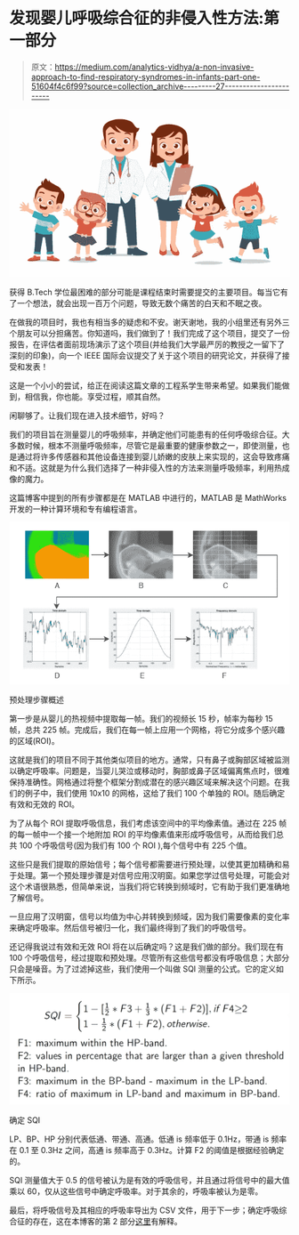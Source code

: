 # 发现婴儿呼吸综合征的非侵入性方法:第一部分

> 原文：<https://medium.com/analytics-vidhya/a-non-invasive-approach-to-find-respiratory-syndromes-in-infants-part-one-51604f4c6f99?source=collection_archive---------27----------------------->

![](img/090571638e9b780da51aaef5f7593612.png)

获得 B.Tech 学位最困难的部分可能是课程结束时需要提交的主要项目。每当它有了一个想法，就会出现一百万个问题，导致无数个痛苦的白天和不眠之夜。

在做我的项目时，我也有相当多的疑虑和不安。谢天谢地，我的小组里还有另外三个朋友可以分担痛苦。你知道吗，我们做到了！我们完成了这个项目，提交了一份报告，在评估者面前现场演示了这个项目(并给我们大学最严厉的教授之一留下了深刻的印象)，向一个 IEEE 国际会议提交了关于这个项目的研究论文，并获得了接受和发表！

这是一个小小的尝试，给正在阅读这篇文章的工程系学生带来希望。如果我们能做到，相信我，你也能。享受过程，顺其自然。

闲聊够了。让我们现在进入技术细节，好吗？

我们的项目旨在测量婴儿的呼吸频率，并确定他们可能患有的任何呼吸综合征。大多数时候，根本不测量呼吸频率，尽管它是最重要的健康参数之一，即使测量，也是通过将许多传感器和其他设备连接到婴儿娇嫩的皮肤上来实现的，这会导致疼痛和不适。这就是为什么我们选择了一种非侵入性的方法来测量呼吸频率，利用热成像的魔力。

这篇博客中提到的所有步骤都是在 MATLAB 中进行的，MATLAB 是 MathWorks 开发的一种计算环境和专有编程语言。

![](img/0c681dba15e3a0addc334bda25f761f8.png)

预处理步骤概述

第一步是从婴儿的热视频中提取每一帧。我们的视频长 15 秒，帧率为每秒 15 帧，总共 225 帧。完成后，我们在每一帧上应用一个网格，将它分成多个感兴趣的区域(ROI)。

这就是我们的项目不同于其他类似项目的地方。通常，只有鼻子或胸部区域被监测以确定呼吸率。问题是，当婴儿哭泣或移动时，胸部或鼻子区域偏离焦点时，很难保持准确性。网格通过将整个框架分割成潜在的感兴趣区域来解决这个问题。在我们的例子中，我们使用 10x10 的网格，这给了我们 100 个单独的 ROI。随后确定有效和无效的 ROI。

为了从每个 ROI 提取呼吸信息，我们考虑该空间中的平均像素值。通过在 225 帧的每一帧中一个接一个地附加 ROI 的平均像素值来形成呼吸信号，从而给我们总共 100 个呼吸信号(因为我们有 100 个 ROI ),每个信号中有 225 个值。

这些只是我们提取的原始信号；每个信号都需要进行预处理，以使其更加精确和易于处理。第一个预处理步骤是对信号应用汉明窗。如果您学过信号处理，可能会对这个术语很熟悉，但简单来说，当我们将它转换到频域时，它有助于我们更准确地了解信号。

一旦应用了汉明窗，信号以均值为中心并转换到频域，因为我们需要像素的变化率来确定呼吸率。然后信号被归一化，我们最终得到了我们的呼吸信号。

还记得我说过有效和无效 ROI 将在以后确定吗？这是我们做的部分。我们现在有 100 个呼吸信号，经过提取和预处理。尽管所有这些信号都没有呼吸信息；大部分只会是噪音。为了过滤掉这些，我们使用一个叫做 SQI 测量的公式。它的定义如下所示。

![](img/d6695e820e4ae1a055ddb51ab468679f.png)

确定 SQI

LP、BP、HP 分别代表低通、带通、高通。低通 is 频率低于 0.1Hz，带通 is 频率在 0.1 至 0.3Hz 之间，高通 is 频率高于 0.3Hz。计算 F2 的阈值是根据经验确定的。

SQI 测量值大于 0.5 的信号被认为是有效的呼吸信号，并且通过将信号中的最大值乘以 60，仅从这些信号中确定呼吸率。对于其余的，呼吸率被认为是零。

最后，将呼吸信号及其相应的呼吸率导出为 CSV 文件，用于下一步；确定呼吸综合征的存在，这在本博客的第 2 部分[这里](/@navisk13/a-non-invasive-approach-to-find-respiratory-syndromes-in-infants-part-two-2ff4a8a5b653?source=friends_link&sk=d76381c9e1511bdc045481cb5ce5c542)有解释。